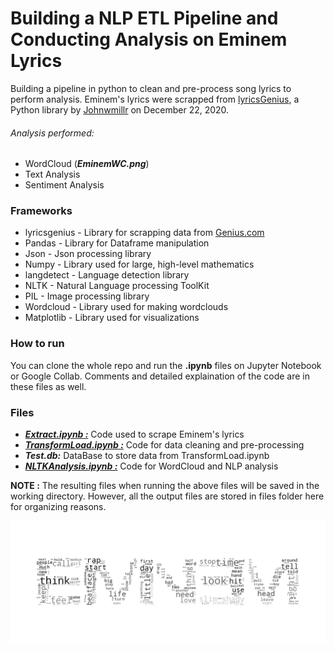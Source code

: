 # Building a NLP ETL Pipeline and Conducting Analysis on Eminem Lyrics

Building a pipeline in python to clean and pre-process song lyrics to perform analysis. Eminem's lyrics were scrapped from [lyricsGenius](https://github.com/johnwmillr/LyricsGenius), a Python library by [Johnwmillr](https://github.com/johnwmillr) on December 22, 2020.

###### Analysis performed:
- WordCloud (***EminemWC.png***)
- Text Analysis
- Sentiment Analysis

### Frameworks
- lyricsgenius - Library for scrapping data from [Genius.com](https://genius.com)
- Pandas - Library for Dataframe manipulation
- Json - Json processing library 
- Numpy - Library used for large, high-level mathematics
- langdetect - Language detection library
- NLTK - Natural Language processing ToolKit
- PIL - Image processing library
- Wordcloud - Library used for making wordclouds
- Matplotlib - Library used for visualizations

### How to run 

You can clone the whole repo and run the **.ipynb** files on Jupyter Notebook or Google Collab. Comments and detailed explaination of the code are in these files as well.

### Files 
- [***Extract.ipynb :***](/Extract.ipynb)  Code used to scrape Eminem's lyrics
- [***TransformLoad.ipynb :***](/TransformLoad.ipynb) Code for data cleaning and pre-processing
- ***Test.db:***  DataBase to store data from TransformLoad.ipynb
- [***NLTKAnalysis.ipynb :***](/NLTKAnalysis.ipynb) Code for WordCloud and NLP analysis

**NOTE :** The resulting files when running the above files will be saved in the working directory. However, all the output files are stored in files folder here for organizing reasons. 

![Eminem WordCloud](https://github.com/thebadcoder96/Eminem/blob/master/files/EminemWC.png?raw=true)

